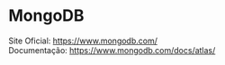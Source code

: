 # MongoDB

Site Oficial: <https://www.mongodb.com/>  
Documentação: <https://www.mongodb.com/docs/atlas/>
